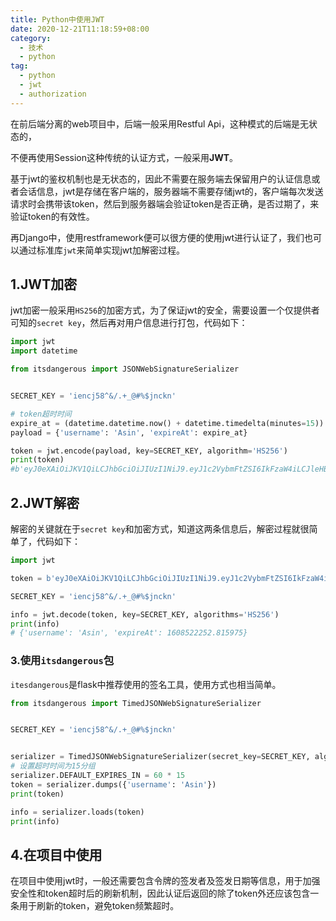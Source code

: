 ```yaml
---
title: Python中使用JWT
date: 2020-12-21T11:18:59+08:00
category:
  - 技术
  - python
tag: 
  - python
  - jwt
  - authorization
---
```


在前后端分离的web项目中，后端一般采用Restful Api，这种模式的后端是无状态的，

不便再使用Session这种传统的认证方式，一般采用**JWT**。

基于jwt的鉴权机制也是无状态的，因此不需要在服务端去保留用户的认证信息或者会话信息，jwt是存储在客户端的，服务器端不需要存储jwt的，客户端每次发送请求时会携带该token，然后到服务器端会验证token是否正确，是否过期了，来验证token的有效性。

再Django中，使用restframework便可以很方便的使用jwt进行认证了，我们也可以通过标准库`jwt`来简单实现jwt加解密过程。

## 1.JWT加密

jwt加密一般采用`HS256`的加密方式，为了保证jwt的安全，需要设置一个仅提供者可知的`secret key`，然后再对用户信息进行打包，代码如下：

```python
import jwt
import datetime

from itsdangerous import JSONWebSignatureSerializer


SECRET_KEY = 'iencj58^&/.+_@#%$jnckn'

# token超时时间
expire_at = (datetime.datetime.now() + datetime.timedelta(minutes=15)).timestamp()
payload = {'username': 'Asin', 'expireAt': expire_at}

token = jwt.encode(payload, key=SECRET_KEY, algorithm='HS256')
print(token)
#b'eyJ0eXAiOiJKV1QiLCJhbGciOiJIUzI1NiJ9.eyJ1c2VybmFtZSI6IkFzaW4iLCJleHBpcmVBdCI6MTYwODUyMjI1Mi44MTU5NzV9.psXYOLOgzo1mzAHzDCk2hcocMaq_D84yOoXPMhk3W8U'
```

## 2.JWT解密

解密的关键就在于`secret key`和加密方式，知道这两条信息后，解密过程就很简单了，代码如下：

```python
import jwt

token = b'eyJ0eXAiOiJKV1QiLCJhbGciOiJIUzI1NiJ9.eyJ1c2VybmFtZSI6IkFzaW4iLCJleHBpcmVBdCI6MTYwODUyMjI1Mi44MTU5NzV9.psXYOLOgzo1mzAHzDCk2hcocMaq_D84yOoXPMhk3W8U'

SECRET_KEY = 'iencj58^&/.+_@#%$jnckn'

info = jwt.decode(token, key=SECRET_KEY, algorithms='HS256')
print(info)
# {'username': 'Asin', 'expireAt': 1608522252.815975}
```

### 3.使用`itsdangerous`包

`itesdangerous`是flask中推荐使用的签名工具，使用方式也相当简单。

```python
from itsdangerous import TimedJSONWebSignatureSerializer


SECRET_KEY = 'iencj58^&/.+_@#%$jnckn'


serializer = TimedJSONWebSignatureSerializer(secret_key=SECRET_KEY, algorithm_name='HS256')
# 设置超时时间为15分组
serializer.DEFAULT_EXPIRES_IN = 60 * 15
token = serializer.dumps({'username': 'Asin'})
print(token)

info = serializer.loads(token)
print(info)
```

## 4.在项目中使用

在项目中使用jwt时，一般还需要包含令牌的签发者及签发日期等信息，用于加强安全性和token超时后的刷新机制，因此认证后返回的除了token外还应该包含一条用于刷新的token，避免token频繁超时。


